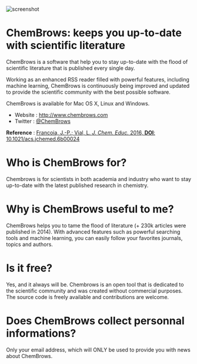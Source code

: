 ![screenshot](http://i.imgur.com/6yE72c5.jpg?1)


ChemBrows: keeps you up-to-date with scientific literature
==========================================================


ChemBrows is a software that help you to stay up-to-date with the flood of scientific literature that is published every single day.

Working as an enhanced RSS reader filled with powerful features, including machine learning, ChemBrows is continuously being improved and updated to provide the scientific community with the best possible software.

ChemBrows is available for Mac OS X, Linux and Windows.

* Website : http://www.chembrows.com
* Twitter : [@ChemBrows](https://twitter.com/ChemBrows)

**Reference** : [Francoia, J.-P.; Vial, L. *J. Chem. Educ.* 2016, **DOI**: 10.1021/acs.jchemed.6b00024](http://pubs.acs.org/doi/abs/10.1021/acs.jchemed.6b00024)

# Who is ChemBrows for?

Chembrows is for scientists in both academia and industry who want to stay up-to-date with the latest published research in chemistry.


# Why is ChemBrows useful to me?

ChemBrows helps you to tame the flood of literature (+ 230k articles were published in 2014).
With advanced features such as powerful searching tools and machine learning, you can easily follow your favorites journals, topics and authors.

 
# Is it free?

Yes, and it always will be. Chembrows is an open tool that is dedicated to the scientific community and was created without commercial purposes.
The source code is freely available and contributions are welcome.

 
# Does ChemBrows collect personnal informations?

Only your email address, which will ONLY be used to provide you with news about ChemBrows.
